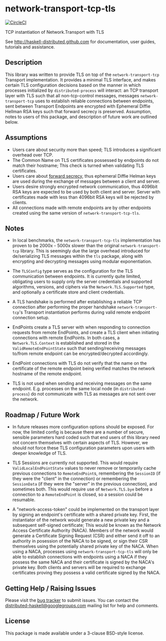 # network-transport-tcp-tls

[![CircleCI](https://circleci.com/gh/adjoint-io/network-transport-tcp-tls.svg?style=svg&circle-token=5f583c222bdd72844749fdf3a82a2900a5f93d86)](https://circleci.com/gh/adjoint-io/network-transport-tcp-tls)

TCP instantiation of Network.Transport with TLS  

See http://haskell-distributed.github.com for documentation, user guides,
tutorials and assistance.

## Description

This library was written to provide TLS on top of the `network-transport-tcp`
Transport implementation. It provides a minimal TLS interface, and makes certain
TLS configuration decisions based on the manner in which processes initialized
by `distributed-process` will interact: an TCP transport layer with TLS such that 
all non-tcp-control messages, messages `network-transport-tcp` uses to establish
reliable connections between endpoints, sent between Transport Endpoints are
encrypted with Ephemeral Diffie Hellman RSA keys such that forward secrecy is
preserved. Assumption, notes to users of this package, and description of future
work are outlined below.

## Assumptions

* Users care about security more than speed; TLS introduces a significant
  overhead over TCP.
* The Common Name on TLS certificates possessed by endpoints do not match their
  hostname; This check is turned when validating TLS certificates.
* Users care about [forward
  secrecy](https://en.wikipedia.org/wiki/Forward_secrecy), thus ephemeral Diffie
  Helman keys are used during the exchange of messages between a client and
  server.
* Users desire strongly encrypted network communication, thus 4096bit RSA keys
  are expected to be used by both client and server. Server with certificates
  made with less than 4096bit RSA keys will be rejected by clients.
* All connections made with remote endpoints are by other endpoints created 
  using the same version of `network-transport-tcp-tls`.

## Notes 

* In local benchmarks, the `network-transport-tcp-tls` implementation has
  proven to be 2000x - 5000x slower than the original `network-transport-tcp`
  library. This is seemingly due the large overhead introduced for de/serializing 
  TLS messages within the `tls` package, along with encrypting and decrypting 
  messages using modular exponentiation.

* The `TLSConfig` type serves as the configuration for the TLS communication
  between endpoints. It is currently quite limited, obligating users to supply
  only the server credentials and supported algorithms, versions, and ciphers
  via the `Network.TLS.Supported` type, and optionally a certificate store and
  client credentials. 

* A TLS handshake is performed after establishing a reliable TCP connection
  after performing the proper handshake `network-transport-tcp`'s Transport
  instantiation performs during valid remote endpoint connection setup.

* EndPoints create a TLS server with when responding to connection requests from
  remote EndPoints, and create a TLS client when initiating connections with
  remote EndPoints. In both cases, a `Network.TLS.Context` is established and
  stored in the `ValidRemoteEndPointState` such that sending/receiving messages 
  to/from remote endpoint can be encrypted/decrypted accordingly. 

* EndPoint connections with TLS do not verify that the name on the certificate
  of the remote endpoint being verified matches the network hostname of the
  remote endpoint. 

* TLS is not used when sending and receiving messages on the same endpoint. E.g.
  processes on the same local node (in `distributed-process`) do not communicate
  with TLS as messages are not sent over the network. 

## Roadmap / Future Work 

* In future releases more configuration options should be exposed. For now, the 
  limited config is because there are a number of secure, sensible parameters 
  hard coded such that end users of this library need not concern themselves 
  with certain aspects of TLS. However, we should not force these TLS
  configuration parameters upon users with deeper knowledge of TLS.

* TLS Sessions are currently not supported. This would require
  `ValidLocalEndPointState` values to never remove or temporarily cache previous
  connections to `RemoteEndPoint`s, remembering the `SessionID` (if they were
  the "client" in the connection) or remembering the `SessionData` (if they were
  the "server" in the previous connection), and sometimes both. This would
  require use of `Network.TLS.bye` before a connection to a `RemoteEndPoint` is
  closed, so a session could be resumable. 

* A "network-access-token" could be implemented on the transport layer by
  signing an endpoint's certificate with a shared private key. First, the
  instantiator of the network would generate a new private key and a 
  subsequent self-signed certificate; This would be known as the Network Access
  Certificate Authority (NACA). Members of the network would generate a
  Certificate Signing Request (CSR) and either send it off to an authority in
  posession of the NACA to be signed, or sign their CSR themselves using the 
  potentially shared private key of the NACA. When using a NACA, processes using 
  `network-transport-tcp-tls` will only be able to establish connections with 
  endpoints using a NACA if they possess the same NACA and their certificate is 
  signed by the NACA's private key. Both clients and servers will be required to 
  exchange certificates proving they possess a valid certificate signed by the NACA.

## Getting Help / Raising Issues

Please visit the [bug tracker](https://github.com/haskell-distributed/network-transport-tcp/issues) to submit issues. You can contact the distributed-haskell@googlegroups.com mailing list for help and comments.

## License

This package is made available under a 3-clause BSD-style license.
